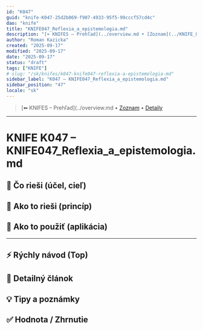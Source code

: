 ```yaml
---
id: "K047"
guid: "knife-K047-25d2b069-f907-4933-95f5-99cccf57cd4c"
dao: "knife"
title: "KNIFE047_Reflexia_a_epistemologia.md"
description: "[⬅ KNIFES – Prehľad](../overview.md • [Zoznam](../KNIFE_Overview_List.md) • [Detaily](../KNIFE_Overview_Details.md)\n---\n KNIFE K047 – KNIFE047_Reflexia_a_epistemologia.md"
author: "Roman Kazicka"
created: "2025-09-17"
modified: "2025-09-17"
date: "2025-09-17"
status: "draft"
tags: ["KNIFE"]
# slug: "/sk/knifes/k047-knife047-reflexia-a-epistemologia-md"
sidebar_label: "K047 – KNIFE047_Reflexia_a_epistemologia.md"
sidebar_position: "47"
locale: "sk"
---
```

<!-- body:start -->

<!-- nav:knifes -->
> [⬅ KNIFES – Prehľad](../overview.md • [Zoznam](../KNIFE_Overview_List.md) • [Detaily](../KNIFE_Overview_Details.md)
---
# KNIFE K047 – KNIFE047_Reflexia_a_epistemologia.md

## 🎯 Čo rieši (účel, cieľ)

## 🧩 Ako to rieši (princíp)

## 🧪 Ako to použiť (aplikácia)

---

## ⚡ Rýchly návod (Top)

## 📜 Detailný článok

## 💡 Tipy a poznámky

## ✅ Hodnota / Zhrnutie
